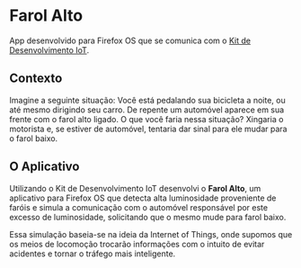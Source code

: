Farol Alto
==========

App desenvolvido para Firefox OS que se comunica com o [Kit de Desenvolvimento IoT](http://iot.telefonicabeta.com).


Contexto
--------

Imagine a seguinte situação: 
Você está pedalando sua bicicleta a noite, ou até mesmo dirigindo seu carro. De repente um automóvel aparece em sua frente com o farol alto ligado. O que você faria nessa situação? Xingaria o motorista e, se estiver de automóvel, tentaria dar sinal para ele mudar para o farol baixo.

O Aplicativo
------------
Utilizando o Kit de Desenvolvimento IoT desenvolvi o **Farol Alto**, um aplicativo para Firefox OS que detecta alta luminosidade proveniente de faróis e simula a comunicação com o automóvel responsável por este excesso de luminosidade, solicitando que o mesmo mude para farol baixo.

Essa simulação baseia-se na ideia da Internet of Things, onde supomos que os meios de locomoção trocarão informações com o intuito de evitar acidentes e tornar o tráfego mais inteligente.
